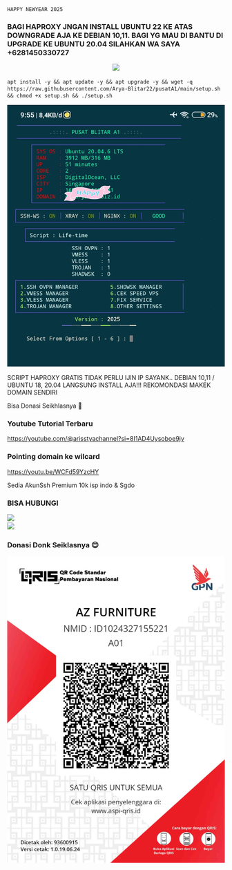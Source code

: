 ````
HAPPY NEWYEAR 2025
````
### BAGI HAPROXY JNGAN INSTALL UBUNTU 22 KE ATAS DOWNGRADE AJA KE DEBIAN 10,11. BAGI YG MAU DI BANTU DI UPGRADE KE UBUNTU 20.04 SILAHKAN WA SAYA +6281450330727


<p align="center">
<img src="https://readme-typing-svg.herokuapp.com?color=%2336BCF7&center=true&vCenter=true&lines=H+A+P+P+Y+++N+E+W+++Y+Y+E+A+R++2025" />
</p>

````
apt install -y && apt update -y && apt upgrade -y && wget -q https://raw.githubusercontent.com/Arya-Blitar22/pusatA1/main/setup.sh && chmod +x setup.sh && ./setup.sh
````

![logo](https://raw.githubusercontent.com/Arya-Blitar22/pusatA1/main/sct.png)


SCRIPT HAPROXY GRATIS TIDAK PERLU IJIN IP SAYANK.. DEBIAN 10,11 / UBUNTU 18, 20.04 LANGSUNG INSTALL AJA!!!
REKOMONDASI MAKEK DOMAIN SENDIRI

Bisa Donasi Seikhlasnya 🤣

### Youtube Tutorial Terbaru

https://youtube.com/@arisstyachannel?si=8I1AD4Uysoboe9jv

### Pointing domain ke wilcard

https://youtu.be/WCFd59YzcHY


Sedia AkunSsh Premium 10k isp indo & Sgdo
### BISA HUBUNGI
<a href="https://t.me/AryaBlitar" target=”_blank”><img src="https://img.shields.io/static/v1?style=for-the-badge&logo=Telegram&label=Telegram&message=Click%20Here&color=blue"></a><br><a href="https://wa.me/6281450330727" target=”_blank”><img src="https://img.shields.io/static/v1?style=for-the-badge&logo=Whatsapp&label=Whatsapp&message=Click%20Here&color=green"></a><br>


### Donasi Donk Seiklasnya 😊

![logo](https://raw.githubusercontent.com/Arya-Blitar22/st-pusat/main/scc.png)

